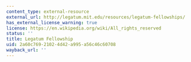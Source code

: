 ```yaml
---
content_type: external-resource
external_url: http://legatum.mit.edu/resources/legatum-fellowships/
has_external_license_warning: true
license: https://en.wikipedia.org/wiki/All_rights_reserved
status: ''
title: Legatum Fellowship
uid: 2a60c769-2102-4d42-a995-a56c46c60708
wayback_url: ''
---
```

